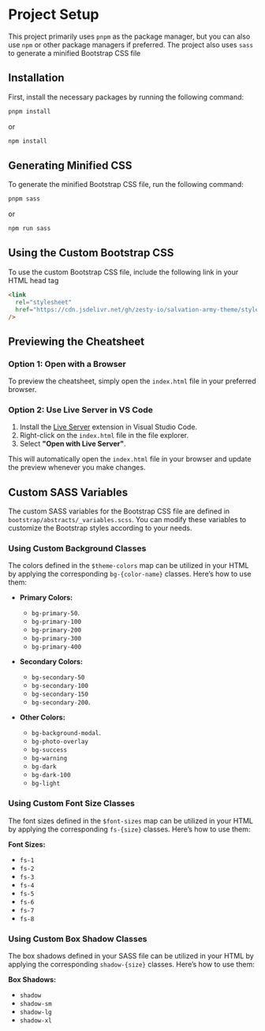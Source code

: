 # Project Setup

This project primarily uses `pnpm` as the package manager, but you can also use `npm` or other package managers if preferred. The project also uses `sass` to generate a minified Bootstrap CSS file

## Installation

First, install the necessary packages by running the following command:

```bash
pnpm install
```

or

```bash
npm install
```

## Generating Minified CSS

To generate the minified Bootstrap CSS file, run the following command:

```bash
pnpm sass
```

or

```bash
npm run sass
```

## Using the Custom Bootstrap CSS

To use the custom Bootstrap CSS file, include the following link in your HTML head tag

```html
<link
  rel="stylesheet"
  href="https://cdn.jsdelivr.net/gh/zesty-io/salvation-army-theme/styles/bootstrap.css"
/>
```

## Previewing the Cheatsheet

### Option 1: Open with a Browser

To preview the cheatsheet, simply open the `index.html` file in your preferred browser.

### Option 2: Use Live Server in VS Code

1. Install the [Live Server](https://marketplace.visualstudio.com/items?itemName=ritwickdey.LiveServer) extension in Visual Studio Code.
2. Right-click on the `index.html` file in the file explorer.
3. Select **"Open with Live Server"**.

This will automatically open the `index.html` file in your browser and update the preview whenever you make changes.

## Custom SASS Variables

The custom SASS variables for the Bootstrap CSS file are defined in `bootstrap/abstracts/_variables.scss`. You can modify these variables to customize the Bootstrap styles according to your needs.

### Using Custom Background Classes

The colors defined in the `$theme-colors` map can be utilized in your HTML by applying the corresponding `bg-{color-name}` classes. Here’s how to use them:

- **Primary Colors:**

  - `bg-primary-50`.
  - `bg-primary-100`
  - `bg-primary-200`
  - `bg-primary-300`
  - `bg-primary-400`

- **Secondary Colors:**
  - `bg-secondary-50`
  - `bg-secondary-100`
  - `bg-secondary-150`
  - `bg-secondary-200`.
- **Other Colors:**
  - `bg-background-modal`.
  - `bg-photo-overlay`
  - `bg-success`
  - `bg-warning`
  - `bg-dark`
  - `bg-dark-100`
  - `bg-light`

### Using Custom Font Size Classes

The font sizes defined in the `$font-sizes` map can be utilized in your HTML by applying the corresponding `fs-{size}` classes. Here’s how to use them:

**Font Sizes:**

- `fs-1`
- `fs-2`
- `fs-3`
- `fs-4`
- `fs-5`
- `fs-6`
- `fs-7`
- `fs-8`

### Using Custom Box Shadow Classes

The box shadows defined in your SASS file can be utilized in your HTML by applying the corresponding `shadow-{size}` classes. Here’s how to use them:

**Box Shadows:**

- `shadow`
- `shadow-sm`
- `shadow-lg`
- `shadow-xl`
